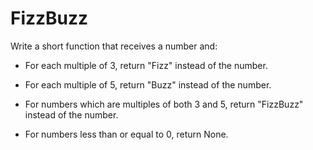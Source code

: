 # FizzBuzz

Write a short function that receives a number and:

* For each multiple of 3, return "Fizz" instead of the number.

* For each multiple of 5, return "Buzz" instead of the number.

* For numbers which are multiples of both 3 and 5, return  "FizzBuzz" instead of the number.

* For numbers less than or equal to 0, return None.